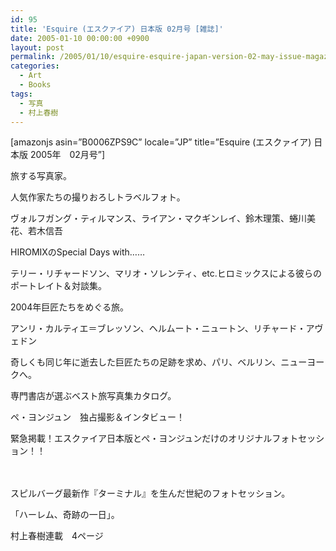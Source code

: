 ```yaml
---
id: 95
title: 'Esquire (エスクァイア) 日本版 02月号 [雑誌]'
date: 2005-01-10 00:00:00 +0900
layout: post
permalink: /2005/01/10/esquire-esquire-japan-version-02-may-issue-magazine/
categories:
  - Art
  - Books
tags:
  - 写真
  - 村上春樹
---
```

[amazonjs asin=&#8221;B0006ZPS9C&#8221; locale=&#8221;JP&#8221; title=&#8221;Esquire (エスクァイア) 日本版 2005年　02月号&#8221;]

<!--more-->

旅する写真家。

人気作家たちの撮りおろしトラベルフォト。
  
ヴォルフガング・ティルマンス、ライアン・マクギンレイ、鈴木理策、蜷川美花、若木信吾

HIROMIXのSpecial Days with……
  
テリー・リチャードソン、マリオ・ソレンティ、etc.ヒロミックスによる彼らのポートレイト＆対談集。

2004年巨匠たちをめぐる旅。
  
アンリ・カルティエ＝ブレッソン、ヘルムート・ニュートン、リチャード・アヴェドン
  
奇しくも同じ年に逝去した巨匠たちの足跡を求め、パリ、ベルリン、ニューヨークへ。

専門書店が選ぶベスト旅写真集カタログ。

ペ・ヨンジュン　独占撮影＆インタビュー！
  
緊急掲載！エスクァイア日本版とぺ・ヨンジュンだけのオリジナルフォトセッション！！
  
　　　　
  
スピルバーグ最新作『ターミナル』を生んだ世紀のフォトセッション。
  
「ハーレム、奇跡の一日」。

村上春樹連載　4ページ
